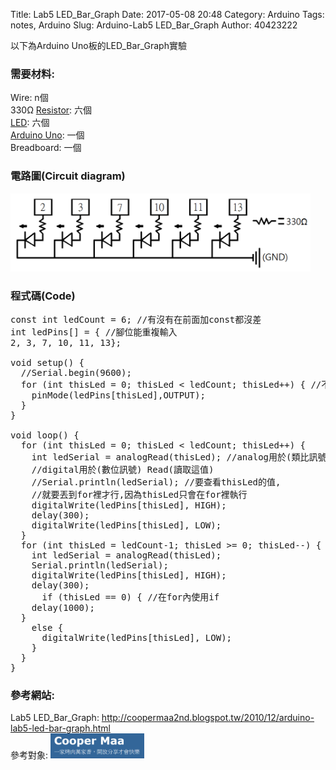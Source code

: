 Title: Lab5 LED_Bar_Graph
Date: 2017-05-08 20:48
Category: Arduino
Tags: notes, Arduino
Slug: Arduino-Lab5 LED_Bar_Graph
Author: 40423222

以下為Arduino Uno板的LED_Bar_Graph實驗

<!-- PELICAN_END_SUMMARY -->

### 需要材料:
Wire: n個<br/>
330Ω <a href="https://40423222.github.io/2017springcd_hw/blog/Arduino-Resistance.html">Resistor</a>: 六個<br/>
<a href="https://40423222.github.io/2017springcd_hw/blog/Arduino-LED.html">LED</a>: 六個<br/>
<a href="http://coopermaa2nd.blogspot.tw/2011/05/arduino.html">Arduino Uno</a>: 一個<br/>
Breadboard: 一個

### 電路圖(Circuit diagram)

<img src="./../data/Arduino/Lab5 LED_Bar_Graph/Circuit diagram.png" width="480" />

### 程式碼(Code)

<pre class="brush: python">
const int ledCount = 6; //有沒有在前面加const都沒差
int ledPins[] = { //腳位能重複輸入
2, 3, 7, 10, 11, 13};

void setup() {
  //Serial.begin(9600);
  for (int thisLed = 0; thisLed < ledCount; thisLed++) { //不能等於10因為0也算一個數
    pinMode(ledPins[thisLed],OUTPUT);
  }
}

void loop() {
  for (int thisLed = 0; thisLed < ledCount; thisLed++) {
    int ledSerial = analogRead(thisLed); //analog用於(類比訊號)
    //digital用於(數位訊號) Read(讀取這值)
    //Serial.println(ledSerial); //要查看thisLed的值,
    //就要丟到for裡才行,因為thisLed只會在for裡執行
    digitalWrite(ledPins[thisLed], HIGH);
    delay(300);
    digitalWrite(ledPins[thisLed], LOW);
  }
  for (int thisLed = ledCount-1; thisLed >= 0; thisLed--) {
    int ledSerial = analogRead(thisLed);
    Serial.println(ledSerial);
    digitalWrite(ledPins[thisLed], HIGH);
    delay(300);
      if (thisLed == 0) { //在for內使用if
    delay(1000);
  }
    else {
      digitalWrite(ledPins[thisLed], LOW);
    }
  }
}
</pre>



### 參考網站:
 Lab5 LED_Bar_Graph:
<a href="http://coopermaa2nd.blogspot.tw/2010/12/arduino-lab5-led-bar-graph.html">http://coopermaa2nd.blogspot.tw/2010/12/arduino-lab5-led-bar-graph.html</a><br/>
參考對象:
<img src="./../data/Arduino/Cooper Maa.png" width="150" />